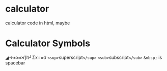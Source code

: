 # calculator
 calculator code in html, maybe
# Calculator Symbols
◢→≠≥≤√∫π┘Σx÷×σ ``<sup>``superscript``</sup>`` ``<sub>``subscript``</sub>``  ``&nbsp;`` is spacebar 
